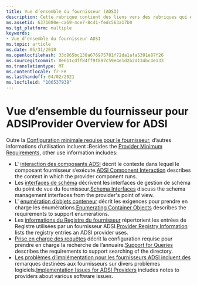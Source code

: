 ```yaml
---
title: Vue d’ensemble du fournisseur (ADSI)
description: Cette rubrique contient des liens vers des rubriques qui expliquent comment ajouter des fournisseurs ADSI.
ms.assetid: 6371080e-ca69-4ce7-8c41-fedc563a17b0
ms.tgt_platform: multiple
keywords:
- Vue d’ensemble du fournisseur ADSI
ms.topic: article
ms.date: 05/31/2018
ms.openlocfilehash: 33d865bc138a676975781f72da1afa5391e87f26
ms.sourcegitcommit: 0e611cdff84ff9f897c59e4e1d2b2d134bc4e133
ms.translationtype: MT
ms.contentlocale: fr-FR
ms.lasthandoff: 04/02/2021
ms.locfileid: "106537938"
---
```

# <a name="provider-overview-for-adsi"></a><span data-ttu-id="0bdb6-104">Vue d’ensemble du fournisseur pour ADSI</span><span class="sxs-lookup"><span data-stu-id="0bdb6-104">Provider Overview for ADSI</span></span>

<span data-ttu-id="0bdb6-105">Outre la [Configuration minimale requise pour le fournisseur](provider-minimum-requirements.md), d’autres informations d’utilisation incluent :</span><span class="sxs-lookup"><span data-stu-id="0bdb6-105">Besides the [Provider Minimum Requirements](provider-minimum-requirements.md), other use information includes:</span></span>

-   <span data-ttu-id="0bdb6-106">L' [interaction des composants ADSI](adsi-component-interaction.md) décrit le contexte dans lequel le composant fournisseur s’exécute.</span><span class="sxs-lookup"><span data-stu-id="0bdb6-106">[ADSI Component Interaction](adsi-component-interaction.md) describes the context in which the provider component runs.</span></span>
-   <span data-ttu-id="0bdb6-107">Les [interfaces de schéma](schema-interfaces.md) décrivent les interfaces de gestion de schéma du point de vue du fournisseur.</span><span class="sxs-lookup"><span data-stu-id="0bdb6-107">[Schema Interfaces](schema-interfaces.md) discuss the schema management interfaces from the provider's point of view.</span></span>
-   <span data-ttu-id="0bdb6-108">L' [énumération d’objets conteneur](enumerating-container-objects.md) décrit les exigences pour prendre en charge les énumérations.</span><span class="sxs-lookup"><span data-stu-id="0bdb6-108">[Enumerating Container Objects](enumerating-container-objects.md) describes the requirements to support enumerations.</span></span>
-   <span data-ttu-id="0bdb6-109">Les [informations du Registre du fournisseur](provider-registry-information.md) répertorient les entrées de Registre utilisées par un fournisseur ADSI.</span><span class="sxs-lookup"><span data-stu-id="0bdb6-109">[Provider Registry Information](provider-registry-information.md) lists the registry entries an ADSI provider uses.</span></span>
-   <span data-ttu-id="0bdb6-110">[Prise en charge des requêtes](support-for-queries.md) décrit la configuration requise pour prendre en charge la recherche de l’annuaire.</span><span class="sxs-lookup"><span data-stu-id="0bdb6-110">[Support for Queries](support-for-queries.md) describes the requirements to support searching of the directory.</span></span>
-   <span data-ttu-id="0bdb6-111">[Les problèmes d’implémentation pour les fournisseurs ADSI incluent des](implementation-issues-for-adsi-providers.md) remarques destinées aux fournisseurs sur divers problèmes logiciels.</span><span class="sxs-lookup"><span data-stu-id="0bdb6-111">[Implementation Issues for ADSI Providers](implementation-issues-for-adsi-providers.md) includes notes to providers about various software issues.</span></span>

 

 




